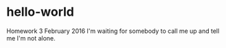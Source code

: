 # hello-world
Homework 3 February 2016
I'm waiting for somebody to call me up and tell me I'm not alone.
